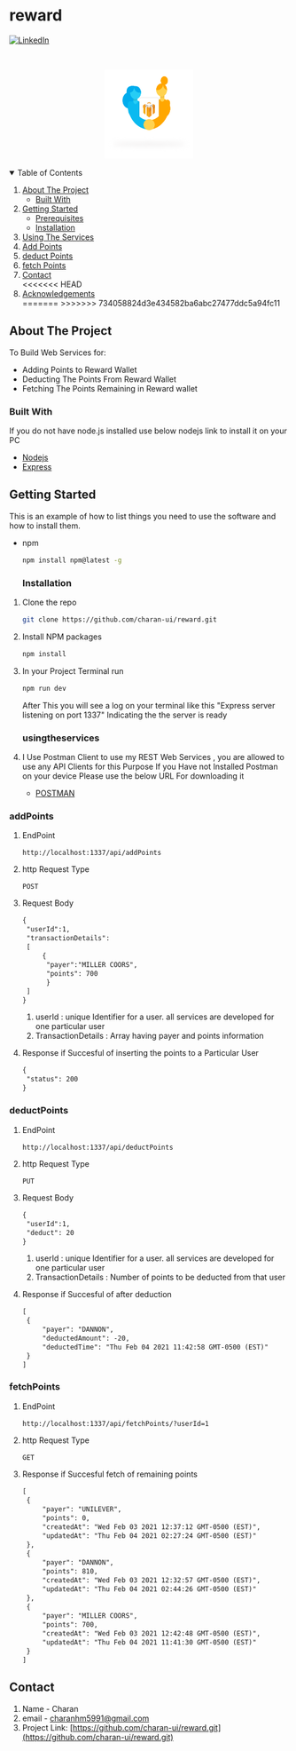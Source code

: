 # reward
[![LinkedIn][linkedin-shield]][linkedin-url]


[linkedin-shield]: https://img.shields.io/badge/-LinkedIn-black.svg?style=for-the-badge&logo=linkedin&colorB=555
[linkedin-url]: www.linkedin.com/in/charan-hm


<!-- PROJECT LOGO -->
<br />
<p align="center">
  <a href="https://github.com/othneildrew/Best-README-Template">
    <img src="images/InviteFriends_withShadow.png" alt="Logo" width="160" height="160">
  </a>
</p>



<!-- TABLE OF CONTENTS -->
<details open="open">
  <summary>Table of Contents</summary>
  <ol>
    <li>
      <a href="#about-the-project">About The Project</a>
      <ul>
        <li><a href="#built-with">Built With</a></li>
      </ul>
    </li>
    <li>
      <a href="#getting-started">Getting Started</a>
      <ul>
        <li><a href="#prerequisites">Prerequisites</a></li>
        <li><a href="#installation">Installation</a></li>
      </ul>
    </li>
    <li><a href="#usingtheservices">Using The Services</a></li>
    <li><a href="#addPoints">Add Points</a></li>
    <li><a href="#deductPoints">deduct Points</a></li>
    <li><a href="#fetchPoints">fetch Points</a></li>
    <li><a href="#contact">Contact</a></li>
<<<<<<< HEAD
     <li><a href="#acknowledgements">Acknowledgements</a></li>
=======
>>>>>>> 734058824d3e434582ba6abc27477ddc5a94fc11

  </ol>
</details>

<!-- ABOUT THE PROJECT -->
## About The Project

To Build Web Services for:
* Adding Points to Reward Wallet
* Deducting The Points From Reward Wallet
* Fetching The Points Remaining in Reward wallet

### Built With
If you do not have node.js installed use below nodejs link to install it on your PC
* [Nodejs](https://nodejs.org/en/)
* [Express](https://expressjs.com/)

<!-- GETTING STARTED -->
## Getting Started
This is an example of how to list things you need to use the software and how to install them.
* npm
  ```sh
  npm install npm@latest -g
  ```

  ### Installation
1. Clone the repo
   ```sh
   git clone https://github.com/charan-ui/reward.git
   ```
2. Install NPM packages
   ```sh
   npm install
   ```
3. In your Project Terminal run
   ```sh
   npm run dev
   ```
   After This you will see a log on your terminal like this  "Express server listening on port  1337"
   Indicating the the server is ready

   ### usingtheservices
1. I Use Postman Client to use my REST Web Services , you are allowed to use any API Clients for this
   Purpose
   If you Have not Installed Postman on your device Please use the below URL For downloading it
   * [POSTMAN](https://www.postman.com/downloads/)

### addPoints
1. EndPoint
   ```
   http://localhost:1337/api/addPoints
   ```
2. http Request Type
   ```
   POST
   ```
3. Request Body
   ```
   {
    "userId":1,
    "transactionDetails":
    [
        {
         "payer":"MILLER COORS",
         "points": 700
         }
    ]
   }
   ```
   1.  userId : unique Identifier for a user. all services are developed for one particular user
   2.  TransactionDetails : Array having payer and points information

4. Response if Succesful of inserting the points to a Particular User
   ```
   {
    "status": 200
   }
   ```

### deductPoints

1. EndPoint
    ```
   http://localhost:1337/api/deductPoints
   ```
2. http Request Type
   ```
   PUT
   ```
3. Request Body

   ```
   {
    "userId":1,
    "deduct": 20
   }
   ```
   1.  userId : unique Identifier for a user. all services are developed for one particular user
   2.  TransactionDetails : Number of points to be deducted from that user

4. Response if Succesful of after deduction
   ```
   [
    {
        "payer": "DANNON",
        "deductedAmount": -20,
        "deductedTime": "Thu Feb 04 2021 11:42:58 GMT-0500 (EST)"
    }
   ]
   ```

### fetchPoints
1. EndPoint
    ```
   http://localhost:1337/api/fetchPoints/?userId=1
   ```
2. http Request Type
   ```
   GET
   ```

3. Response if Succesful fetch of remaining points
   ```
   [
    {
        "payer": "UNILEVER",
        "points": 0,
        "createdAt": "Wed Feb 03 2021 12:37:12 GMT-0500 (EST)",
        "updatedAt": "Thu Feb 04 2021 02:27:24 GMT-0500 (EST)"
    },
    {
        "payer": "DANNON",
        "points": 810,
        "createdAt": "Wed Feb 03 2021 12:32:57 GMT-0500 (EST)",
        "updatedAt": "Thu Feb 04 2021 02:44:26 GMT-0500 (EST)"
    },
    {
        "payer": "MILLER COORS",
        "points": 700,
        "createdAt": "Wed Feb 03 2021 12:42:48 GMT-0500 (EST)",
        "updatedAt": "Thu Feb 04 2021 11:41:30 GMT-0500 (EST)"
    }
   ]
   ```

## Contact
   1. Name - Charan
   2. email - charanhm5991@gmail.com
   3. Project Link: [https://github.com/charan-ui/reward.git](https://github.com/charan-ui/reward.git)
